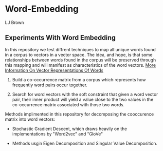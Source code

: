 # Word-Embedding
LJ Brown
## Experiments With Word Embedding 

In this repository we test diffrent techniques to map all unique words found in a corpus to vectors in a vector space. The idea, and hope, is that some relationships between words found in the corpus will be preserved through this mapping and will manifest as characteristics of the word vectors. [More Information On Vector Representations Of Words](https://www.tensorflow.org/tutorials/word2vec)

1. Build a co-occurrence matrix from a corpus which represents how frequently word pairs occur together.

1. Search for word vectors with the soft constraint that given a word vector pair, their inner product will yield a value close to the two values in the co-occurrence matrix associated with those two words.

Methods implimented in this repository for decomposing the cooccurence matrix into word vectors:

* Stochastic Gradient Descent, which draws heavily on the implementations by "Word2vec" and "GloVe"

* Methods usgin Eigen Decomposition and Singular Value Decomposition.
